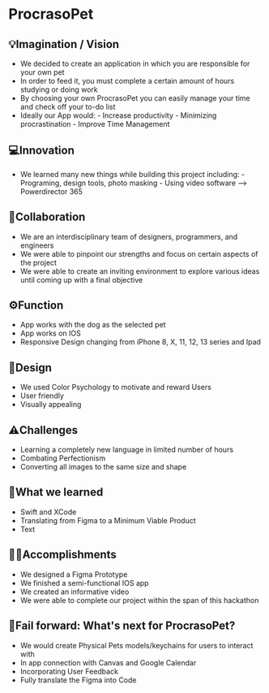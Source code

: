 # ProcrasoPet
## 💡Imagination / Vision
- We decided to create an application in which you are responsible for your own pet
- In order to feed it, you must complete a certain amount of hours studying or doing work
- By choosing your own ProcrasoPet you can easily manage your time and check off your to-do list
- Ideally our App would:
       - Increase productivity
       - Minimizing procrastination
       - Improve Time Management

## 💻Innovation
- We learned many new things while building this project including:
       - Programing, design tools, photo masking
       - Using video software --> Powerdirector 365 

## 💬Collaboration 
- We are an interdisciplinary team of designers, programmers, and engineers
- We were able to pinpoint our strengths and focus on certain aspects of the project
- We  were able to create an inviting environment to explore various ideas until  coming up with a final objective

## ⚙️Function
- App works with the dog as the selected pet
- App works on IOS 
- Responsive Design changing from iPhone 8, X, 11, 12, 13 series and Ipad

## 🎨Design
- We used Color Psychology to motivate and reward Users
- User friendly
- Visually appealing 

## ⚠️Challenges
- Learning a completely new language in limited number of hours
- Combating Perfectionism
- Converting all images to the same size and shape

## 🌱What we learned
- Swift and XCode
- Translating from Figma to a Minimum Viable Product
- Text

## 👏🏼Accomplishments
- We designed a Figma Prototype
- We finished a semi-functional IOS app 
- We created an informative video
- We were able to complete our project within the span of this hackathon

## 🚀Fail forward: What's next for ProcrasoPet?
- We would create Physical Pets models/keychains for users to interact with
- In app connection with Canvas and Google Calendar
- Incorporating User Feedback
- Fully translate the Figma into Code
